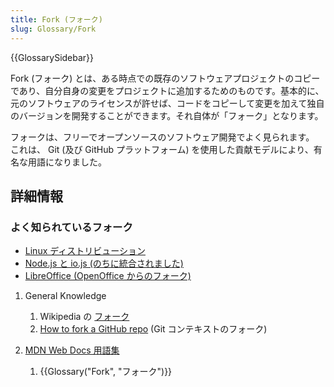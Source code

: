 ```yaml
---
title: Fork (フォーク)
slug: Glossary/Fork
---
```


{{GlossarySidebar}}

Fork (フォーク) とは、ある時点での既存のソフトウェアプロジェクトのコピーであり、自分自身の変更をプロジェクトに追加するためのものです。基本的に、元のソフトウェアのライセンスが許せば、コードをコピーして変更を加えて独自のバージョンを開発することができます。それ自体が「フォーク」となります。

フォークは、フリーでオープンソースのソフトウェア開発でよく見られます。 これは、 Git (及び GitHub プラットフォーム) を使用した貢献モデルにより、有名な用語になりました。

## 詳細情報

### よく知られているフォーク

- [Linux ディストリビューション](https://upload.wikimedia.org/wikipedia/commons/1/1b/Linux_Distribution_Timeline.svg)
- [Node.js と io.js (のちに統合されました)](https://nodejs.org/en/blog/announcements/foundation-v4-announce/)
- [LibreOffice (OpenOffice からのフォーク)](https://www.libreoffice.org/about-us/who-are-we/)

1. General Knowledge

   1. Wikipedia の [フォーク](<https://ja.wikipedia.org/wiki/フォーク_(ソフトウェア開発)>)
   2. [How to fork a GitHub repo](https://help.github.com/articles/fork-a-repo/) (Git コンテキストのフォーク)

2. [MDN Web Docs 用語集](/ja/docs/Glossary)

   1. {{Glossary("Fork", "フォーク")}}
